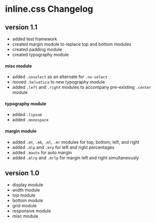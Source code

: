 # inline.css Changelog

## version 1.1
* added test framework
* created margin module to replace top and bottom modules
* created padding module
* created typography module

#### misc module
* added `.noselect` as an alternate for `.no-select`
* moved `.helvetica` to new typography module
* added `.left` and `.right` modules to accompany pre-existing `.center` module

#### typography module
* added `.lipsum`
* added `.monospace`

#### margin module
* added `.mt`, `.mb`, `.ml`, `.mr` modules for top, bottom, left, and right
* added `.mlp` and `.mrp` for left and right percentages
* added `.mauto` for auto margin
* added `.mlrp` and `.mrlp` for margin left and right simultaneously

## version 1.0
* display module
* width module
* top module
* bottom module
* grid module
* responsive module
* misc module